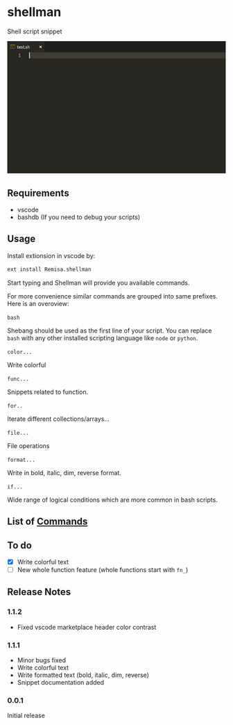 # shellman

Shell script snippet

![shellman](images/demo.gif)

## Requirements

- vscode
- bashdb (If you need to debug your scripts)

## Usage

Install extionsion in vscode by:

```bash
ext install Remisa.shellman
```

Start typing and Shellman will provide you available commands.

For more convenience similar commands are grouped into same prefixes. Here is an overoview:

`bash`

Shebang should be used as the first line of your script. You can replace `bash` with any other installed scripting language like `node` or `python`.

`color...`

Write colorful

`func...`

Snippets related to function.

`for..`

Iterate different collections/arrays...

`file...`

File operations

`format...`

Write in bold, italic, dim, reverse format.

`if...`

Wide range of logical conditions which are more common in bash scripts.

## List of [Commands](COMMANDS.md)

## To do

- [x] Write colorful text
- [ ] New whole function feature (whole functions start with `fn_`)

## Release Notes

### 1.1.2

- Fixed vscode marketplace header color contrast

### 1.1.1

- Minor bugs fixed
- Write colorful text
- Write formatted text (bold, italic, dim, reverse)
- Snippet documentation added

### 0.0.1

Initial release
